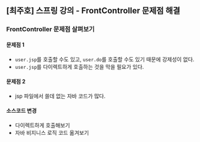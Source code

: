 ## [최주호] 스프링 강의 - FrontController 문제점 해결

### FrontController 문제점 살펴보기

#### 문제점 1

- `user.jsp`를 호출할 수도 있고, `user.do`를 호출할 수도 있기 때문에 강제성이 없다.
- `user.jsp`를 다이렉트하게 호출하는 것을 막을 필요가 있다.

#### 문제점 2

- jsp 파일에서 쓸데 없는 자바 코드가 많다.

#### 소스코드 변경

- 다이렉트하게 호출해보기
- 자바 비지니스 로직 코드 옮겨보기
